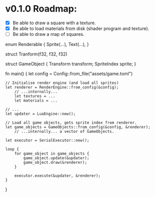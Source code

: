 # v0.1.0 Roadmap:
- [x] Be able to draw a square with a texture.
- [x] Be able to load materials from disk (shader program and texture).
- [ ] Be able to draw a map of squares.

enum Renderable {
    Sprite(...),
    Text(...),
}

struct Tranform(f32, f32, f32)

struct GameObject {
    Transform transform;
    SpriteIndex sprite;
}

fn main()
{
    let config = Config::from_file("assets/game.toml")

    // Initialise render engine (and load all sprites)
    let renderer = RenderEngine::from_config(&config);
        // ...internally...
        let textures = ...
        let materials = ...

    // ...
    let updater = LuaEngine::new();

    // Load all game objects, gets sprite index from renderer.
    let game_objects = GameObjects::from_config(&config, &renderer);
        // ...internally... a vector of GameObjects.

    let executor = SerialExecutor::new();

    loop {
        for game_object in game_objects {
            game_object.update(&updater);
            game_object.draw(&renderer);
        }

        executor.execute(&updater, &renderer);
    }
}

